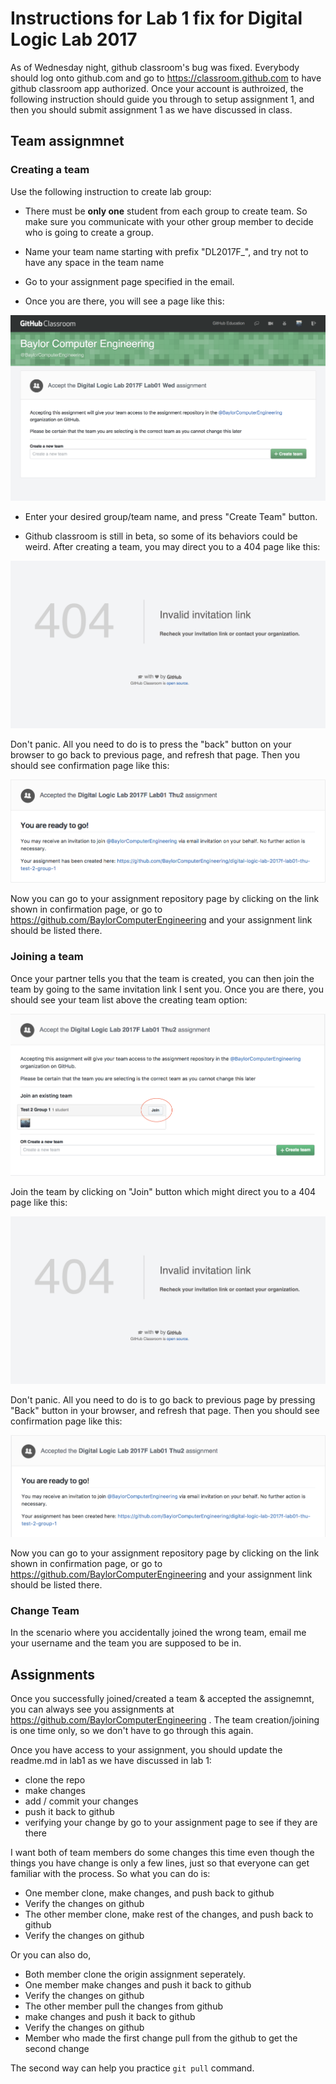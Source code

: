 # Instructions for Lab 1 fix for Digital Logic Lab 2017

As of Wednesday night, github classroom's bug was fixed. Everybody should log onto github.com and go to https://classroom.github.com 
to have github classroom app authorized. Once your account is authroized, the following instruction should guide you through to setup
assignment 1, and then you should submit assignment 1 as we have discussed in class.

## Team assignmnet

### Creating a team

Use the following instruction to create lab group:

  - There must be **only one** student from each group to create team.
    So make sure you communicate with your other group member to decide who is going to create a group.

  - Name your team name starting with prefix "DL2017F_", and try not to have any space in the team name

  - Go to your assignment page specified in the email.
    
  - Once you are there, you will see a page like this:
    
![accept assignment](pics/accept_assignment.png)
<!-- <img src="pics/accept_assignment.png">accept</img> -->

  - Enter your desired group/team name, and press "Create Team" button. 
 
  - Github classroom is still in beta, so some of its behaviors could be weird. After creating a team,
    you may direct you to a 404 page like this:
    
![invitation 404](pics/invitation_404.png)

Don't panic. All you need to do is to press the "back" button on your browser to go back to previous page,
and refresh that page. Then you should see confirmation page like this:
    
![invitation success](pics/invitation_success.png)

Now you can go to your assignment repository page by clicking on the link shown in confirmation page, or
go to https://github.com/BaylorComputerEngineering and your assignment link should be listed there.
       
### Joining a team

Once your partner tells you that the team is created, you can then join the team by going to the same
invitation link I sent you. Once you are there, you should see your team list above the creating team
option:

![Join team](pics/join_team_marked.png)

Join the team by clicking on "Join" button which might direct you to a 404 page like this:

![Join team 404](pics/invitation_404.png)

Don't panic. All you need to do is to go back to previous page by pressing "Back" button in your browser,
and refresh that page. Then you should see confirmation page like this:
    
![invitation success](pics/join_team_success.png)

Now you can go to your assignment repository page by clicking on the link shown in confirmation page, or
go to https://github.com/BaylorComputerEngineering and your assignment link should be listed there.

### Change Team

In the scenario where you accidentally joined the wrong team, email me your username and the team you are
supposed to be in.

## Assignments

Once you successfully joined/created a team & accepted the assignemnt, you can always see you assignments
at https://github.com/BaylorComputerEngineering . The team creation/joining is one time only, so we don't
have to go through this again.

Once you have access to your assignment, you should update the readme.md in lab1 as we have discussed in
lab 1:

- clone the repo
- make changes
- add / commit your changes
- push it back to github
- verifying your change by go to your assignment page to see if they are there

I want both of team members do some changes this time even though the things you have change is only a
few lines, just so that everyone can get familiar with the process. So what you can do is:

- One member clone, make changes, and push back to github
- Verify the changes on github
- The other member clone, make rest of the changes, and push back to github
- Verify the changes on github

Or you can also do,

- Both member clone the origin assignment seperately.
- One member make changes and push it back to github
- Verify the changes on github
- The other member pull the changes from github
- make changes and push it back to github 
- Verify the changes on github
- Member who made the first change pull from the github to get the second change

The second way can help you practice `git pull` command.

